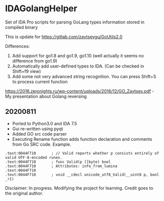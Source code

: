 # IDAGolangHelper
Set of IDA Pro scripts for parsing GoLang types information stored in compiled binary


This is update for https://gitlab.com/zaytsevgu/GoUtils2.0

Differences:
  1. Add support for go1.8 and go1.9, go1.10 (well actually it seems no difference from go1.9)
  2. Automatically add user-defined types to IDA. (Can be checked in Shift+f9 view)
  3. Add some not very advanced string recognition. You can press Shift+S to process current function


https://2016.zeronights.ru/wp-content/uploads/2016/12/GO_Zaytsev.pdf - My presentation about Golang reversing

## 20200811
- Ported to Python3.0 and IDA 7.5 
- Gui re-written using pyqt
- Added GO src code parser 
- Executing Rename function adds function declaration and comments from Go SRC code. Example. 

```
.text:0044F710       ; // Valid reports whether p consists entirely of valid UTF-8-encoded runes.
.text:0044F710       ; func Valid(p []byte) bool
.text:0044F710       ; Attributes: info_from_lumina
.text:0044F710
.text:0044F710       ; void __cdecl unicode_utf8_Valid(__uint8 p, bool _r1)
```

Disclaimer: In progress. Modifying the project for learning. Credit goes to the original author. 